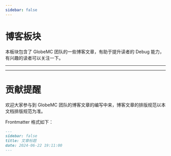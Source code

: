 ```yaml
---
sidebar: false
---
```


# 博客板块

本板块包含了 GlobeMC 团队的一些博客文章，有助于提升读者的 Debug 能力，有兴趣的读者可以关注一下。

---

<Posts />

---

# 贡献提醒

欢迎大家参与到 GlobeMC 团队的博客文章的编写中来，博客文章的排版规范以本文档排版规范为准。

Frontmatter 格式如下：

```markdown
---
sidebar: false
title: 文章标题
date: 2024-06-22 19:11:00
---
```
